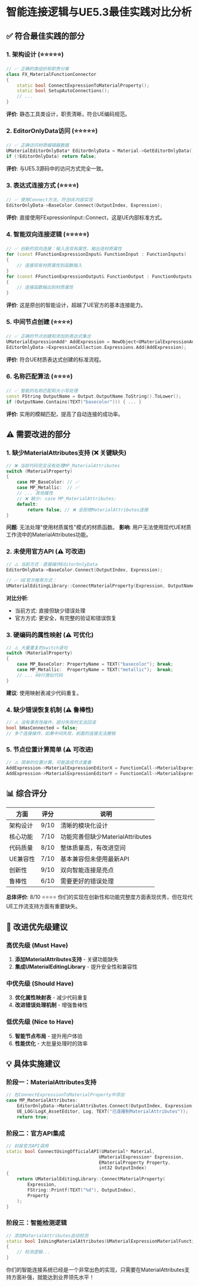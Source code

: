 # 智能连接逻辑与UE5.3最佳实践对比分析

## ✅ 符合最佳实践的部分

### 1. 架构设计 (⭐⭐⭐⭐⭐)
```cpp
// ✅ 正确的类组织和职责分离
class FX_MaterialFunctionConnector
{
    static bool ConnectExpressionToMaterialProperty();
    static bool SetupAutoConnections();
    // ...
}
```
**评价**: 静态工具类设计，职责清晰，符合UE编码规范。

### 2. EditorOnlyData访问 (⭐⭐⭐⭐⭐)
```cpp
// ✅ 正确访问材质编辑器数据
UMaterialEditorOnlyData* EditorOnlyData = Material->GetEditorOnlyData();
if (!EditorOnlyData) return false;
```
**评价**: 与UE5.3源码中的访问方式完全一致。

### 3. 表达式连接方式 (⭐⭐⭐⭐)
```cpp
// ✅ 使用Connect方法，符合UE内部实现
EditorOnlyData->BaseColor.Connect(OutputIndex, Expression);
```
**评价**: 直接使用FExpressionInput::Connect，这是UE内部标准方式。

### 4. 智能双向连接逻辑 (⭐⭐⭐⭐⭐)
```cpp
// ✅ 创新的双向连接：输入连现有属性，输出连材质属性
for (const FFunctionExpressionInput& FunctionInput : FunctionInputs)
{
    // 连接现有材质属性到函数输入
}
for (const FFunctionExpressionOutput& FunctionOutput : FunctionOutputs)  
{
    // 连接函数输出到材质属性
}
```
**评价**: 这是原创的智能设计，超越了UE官方的基本连接能力。

### 5. 中间节点创建 (⭐⭐⭐⭐)
```cpp
// ✅ 正确的节点创建和添加到表达式集合
UMaterialExpressionAdd* AddExpression = NewObject<UMaterialExpressionAdd>(Material);
EditorOnlyData->ExpressionCollection.Expressions.Add(AddExpression);
```
**评价**: 符合UE材质表达式创建的标准流程。

### 6. 名称匹配算法 (⭐⭐⭐⭐)
```cpp
// ✅ 智能的名称匹配和大小写处理
const FString OutputName = Output.OutputName.ToString().ToLower();
if (OutputName.Contains(TEXT("basecolor"))) { ... }
```
**评价**: 实用的模糊匹配，提高了自动连接的成功率。

## ⚠️ 需要改进的部分

### 1. 缺少MaterialAttributes支持 (❌ 关键缺失)
```cpp
// ❌ 当前代码完全没有处理MP_MaterialAttributes
switch (MaterialProperty)
{
    case MP_BaseColor: // ✅
    case MP_Metallic:  // ✅
    // ... 其他属性
    // ❌ 缺少: case MP_MaterialAttributes:
    default:
        return false; // ❌ 会拒绝MaterialAttributes连接
}
```
**问题**: 无法处理"使用材质属性"模式的材质函数。
**影响**: 用户无法使用现代UE材质工作流中的MaterialAttributes功能。

### 2. 未使用官方API (⚠️ 可改进)
```cpp
// ⚠️ 当前方式：直接操作EditorOnlyData
EditorOnlyData->BaseColor.Connect(OutputIndex, Expression);

// ✅ UE官方推荐方式：
UMaterialEditingLibrary::ConnectMaterialProperty(Expression, OutputName, MP_BaseColor);
```
**对比分析**:
- 当前方式: 直接但缺少错误处理
- 官方方式: 更安全，有完整的验证和错误恢复

### 3. 硬编码的属性映射 (⚠️ 可优化)
```cpp
// ⚠️ 大量重复的switch语句
switch (MaterialProperty)
{
    case MP_BaseColor: PropertyName = TEXT("basecolor"); break;
    case MP_Metallic:  PropertyName = TEXT("metallic");  break;
    // ... 40行类似代码
}
```
**建议**: 使用映射表减少代码重复。

### 4. 缺少错误恢复机制 (⚠️ 鲁棒性)
```cpp
// ⚠️ 没有事务性操作，部分失败时无法回滚
bool bHasConnected = false;
// 多个连接操作，如果中间失败，前面的连接无法撤销
```

### 5. 节点位置计算简单 (⚠️ 可改进)
```cpp
// ⚠️ 简单的位置计算，可能造成节点重叠
AddExpression->MaterialExpressionEditorX = FunctionCall->MaterialExpressionEditorX + 200;
AddExpression->MaterialExpressionEditorY = FunctionCall->MaterialExpressionEditorY;
```

## 📊 综合评分

| 方面 | 评分 | 说明 |
|------|------|------|
| 架构设计 | 9/10 | 清晰的模块化设计 |
| 核心功能 | 7/10 | 功能完善但缺少MaterialAttributes |
| 代码质量 | 8/10 | 整体质量高，有改进空间 |
| UE兼容性 | 7/10 | 基本兼容但未使用最新API |
| 创新性 | 9/10 | 双向智能连接是亮点 |
| 鲁棒性 | 6/10 | 需要更好的错误处理 |

**总体评价**: 8/10 ⭐⭐⭐⭐
你们的实现在创新性和功能完整度方面表现优秀，但在现代UE工作流支持方面有重要缺失。

## 🎯 改进优先级建议

### 高优先级 (Must Have)
1. **添加MaterialAttributes支持** - 关键功能缺失
2. **集成UMaterialEditingLibrary** - 提升安全性和兼容性

### 中优先级 (Should Have)  
3. **优化属性映射表** - 减少代码重复
4. **改进错误处理机制** - 增强鲁棒性

### 低优先级 (Nice to Have)
5. **智能节点布局** - 提升用户体验
6. **性能优化** - 大批量处理时的效率

## 💡 具体实施建议

### 阶段一：MaterialAttributes支持
```cpp
// 在ConnectExpressionToMaterialProperty中添加
case MP_MaterialAttributes:
    EditorOnlyData->MaterialAttributes.Connect(OutputIndex, Expression);
    UE_LOG(LogX_AssetEditor, Log, TEXT("已连接到MaterialAttributes"));
    return true;
```

### 阶段二：官方API集成
```cpp
// 封装官方API调用
static bool ConnectUsingOfficialAPI(UMaterial* Material, 
                                   UMaterialExpression* Expression,
                                   EMaterialProperty Property,
                                   int32 OutputIndex)
{
    return UMaterialEditingLibrary::ConnectMaterialProperty(
        Expression, 
        FString::Printf(TEXT("%d"), OutputIndex),
        Property
    );
}
```

### 阶段三：智能检测逻辑
```cpp
// 添加MaterialAttributes自动检测
static bool IsUsingMaterialAttributes(UMaterialExpressionMaterialFunctionCall* FunctionCall)
{
    // 检测逻辑...
}
```

你们的智能连接系统已经是一个非常出色的实现，只需要在MaterialAttributes支持方面补强，就能达到业界领先水平！
